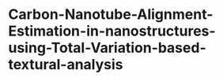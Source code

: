 # Carbon-Nanotube-Alignment-Estimation-in-nanostructures-using-Total-Variation-based-textural-analysis